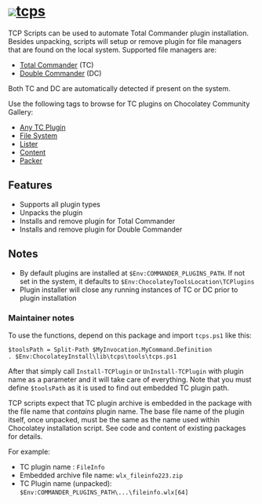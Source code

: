 # [![](https://img.shields.io/chocolatey/v/tcps.svg?color=red&label=tcps)](https://chocolatey.org/packages/tcps)[tcps](https://chocolatey.org/packages/tcps)

TCP Scripts can be used to automate Total Commander plugin installation. Besides unpacking, scripts will setup or remove plugin for file managers that are found on the local system. Supported file managers are:

- [Total Commander](https://chocolatey.org/packages/totalcommander) (TC) 
- [Double Commander](https://chocolatey.org/packages/doublecmd) (DC)

Both TC and DC are automatically detected if present on the system.

Use the following tags to browse for TC plugins on Chocolatey Community Gallery:

- [Any TC Plugin](https://chocolatey.org/packages?q=tag%3Atcplugin)
- [File System](https://chocolatey.org/packages?q=tag%3Atcpfilesystem)
- [Lister](https://chocolatey.org/packages?q=tag%3Atcplister)
- [Content](https://chocolatey.org/packages?q=tag%3Atcpcontent)
- [Packer](https://chocolatey.org/packages?q=tag%3Atcppacker)

## Features

- Supports all plugin types
- Unpacks the plugin
- Installs and remove plugin for Total Commander
- Installs and remove plugin for Double Commander

## Notes

- By default plugins are installed at `$Env:COMMANDER_PLUGINS_PATH`. If not set in the system, it defaults to `$Env:ChocolateyToolsLocation\TCPlugins`
- Plugin installer will close any running instances of TC or DC prior to plugin installation

### Maintainer notes

To use the functions, depend on this package and import `tcps.ps1` like this:

```
$toolsPath = Split-Path $MyInvocation.MyCommand.Definition
. $Env:ChocolateyInstall\lib\tcps\tools\tcps.ps1
```

After that simply call `Install-TCPlugin` or `UnInstall-TCPlugin` with plugin name as a parameter and it will take care of everything. Note that you must define `$toolsPath` as it is used to find out embedded TC plugin path.

TCP scripts expect that TC plugin archive is embedded in the package with the file name that *contains* plugin name. The base file name of the plugin itself, once unpacked, must be the same as the name used within Chocolatey installation script. See code and content of existing packages for details.

For example:

- TC plugin name : `FileInfo`
- Embedded archive file name: `wlx_fileinfo223.zip`
- TC Plugin name (unpacked): `$Env:COMMANDER_PLUGINS_PATH\...\fileinfo.wlx[64]`
